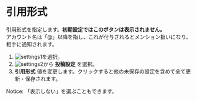 # 引用形式
引用形式を指定します。**初期設定ではこのボタンは表示されません。**  
アカウント名は「@」以降を指し、これが付与されるとメンション扱いになり、相手に通知されます。  

1. ![settings1](https://dl.thedesk.top/media/settings1.PNG)を選択。
1. ![settings2](https://dl.thedesk.top/media/settings2.PNG)から __投稿設定__ を選択。
1.  __引用形式__ 値を変更します。クリックすると他の未保存の設定を含めて全て更新・保存されます。

Notice: 「表示しない」を選ぶこともできます。
